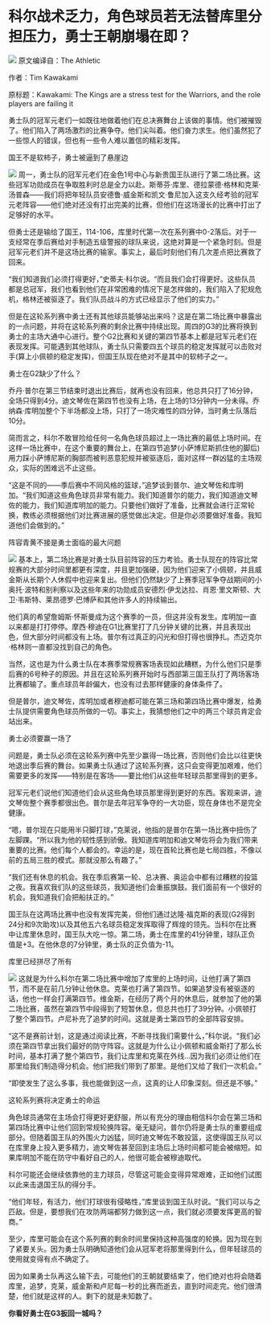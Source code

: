 # 科尔战术乏力，角色球员若无法替库里分担压力，勇士王朝崩塌在即？

![](https://inews.gtimg.com/news_bt/O9jJed_aGqiIuObotSaANEZKe3Y0uSFIMDIoaAQhX9gaIAA/1000)
原文编译自：The Athletic

作者：Tim Kawakami

原标题：Kawakami: The Kings are a stress test for the Warriors, and the role
players are failing it

勇士队的冠军元老们一如既往地做着他们在总决赛舞台上该做的事情。他们被摧毁了。他们陷入了两场激烈的比赛争夺。他们尖叫着。他们奋力求生。他们虽然犯了一些惊人的错误，但也有一些令人难以置信的精彩发挥。

国王不是软柿子，勇士被逼到了悬崖边

![](https://inews.gtimg.com/news_bt/O0PFi_r2x7XHuHoYG99Sl8vCAI15joVyCoJ_wVgXpISJwAA/1000)
周一，勇士队的冠军元老们在金色1号中心与新贵国王队进行了第二场比赛。这些冠军功勋成员在争取胜利时总是全力以赴。斯蒂芬·库里、德拉蒙德·格林和克莱·汤普森——我们将把年轻队员安德鲁·威金斯和凯文·鲁尼加入这支久经考验的冠军元老阵容——他们绝对还没有打出完美的比赛，但他们在这场漫长的比赛中打出了足够好的水平。

但勇士还是输给了国王，114-106，库里时代第一次在系列赛中0-2落后。对于一支经常在季后赛给对手制造五级警报的球队来说，这绝对算是一个紧急时刻。但是冠军元老们并不是这场比赛的输家。事实上，最后时刻他们有几次差点把比赛救了回来。

“我们知道我们必须打得更好，”史蒂夫·科尔说。“而且我们会打得更好。这些队员都是总冠军，我们也看到他们在非常困难的情况下是怎样做的，我们陷入了犯规危机，格林还被驱逐了。我们队员战斗的方式已经显示了他们的实力。”

但是在这轮系列赛中勇士还有其他球员能够站出来吗？这是在第二场比赛中暴露出的一点问题，并将在这轮系列赛的剩余比赛中持续出现。周四的G3的比赛将换到勇士的主场大通中心进行。整个G2比赛和关键的第四节基本上都是冠军元老们在表现发挥。可能遇到其他球队，勇士队只需要四五个球员的稳定发挥就可以击败对手(算上小佩顿的稳定发挥)，但国王队现在绝对不是其中的软柿子之一。

勇士在G2缺少了什么？

乔丹·普尔在第三节结束时退出比赛后，就再也没有回来，他总共只打了16分钟，全场只得到4分。迪文琴佐在第四节也没有上场，在上场的13分钟内一分未得。乔纳森·库明加整个下半场都没上场，只打了一场灾难性的四分钟，当时勇士队落后10分。

简而言之，科尔不敢冒险给任何一名角色球员超过上一场比赛的最低上场时间。在这样一场比赛中，在这个重要的舞台上，在第四节追梦(小萨博尼斯抓住他的脚后)用力踩小萨博尼斯的胸部而被判恶意犯规并被驱逐后，面对这样一群凶猛的主场观众，实际的困难远不止这些。

“这是不同的——季后赛中不同风格的篮球，”追梦谈到普尔、迪文琴佐和库明加。“我们知道这些角色球员非常有能力。我们知道普尔的能力，我们知道迪文琴佐的能力，我们知道库明加的能力。只要他们做好了准备，比赛就会进行正常轮换，教练必须根据他们对比赛进展的感觉做出决定。但是你必须要做好准备。我知道他们会做到的。”

阵容青黄不接是勇士面临的最大问题

![](https://inews.gtimg.com/newsapp_bt/0/15779038912/1000)
基本上，第二场比赛是对勇士队目前阵容的压力考验。勇士队现在的阵容比常规赛的大部分时间里都更有深度，并且更加强硬，因为他们迎来了小佩顿，并且威金斯从长期个人休假中也迎来复出。但他们仍然缺少了上赛季冠军争夺战期间的小奥托·波特和别利察以及这些年来的功勋成员安德烈·伊戈达拉、肖恩·里文斯顿、大卫·韦斯特、莱昂德罗·巴博萨和其他许多人的持续输出。

他们真的希望詹姆斯·怀斯曼成为这个赛季的一员，但这并没有发生。库明加一直以来都是打打停停。摩西·穆迪在G1比赛里打了几分钟关键的比赛，并且表现出色，但大部分时间都没有上场。普尔有过真正的闪光和但打得也很挣扎。杰迈克尔·格林则一直都没找到自己的角色。

当然，这也是为什么勇士队在本赛季常规赛客场表现如此糟糕，为什么他们只是季后赛的6号种子的原因。并且在这轮系列赛开始时与西部第三国王队打了两场客场比赛都输了。重点球员年龄偏大，也没有过去那样健康的身体条件了。

但是普尔，迪文琴佐，库明加或者穆迪都可能在第三场和第四场比赛中爆发，给勇士队提供需要角色球员所做的一切。事实上，我猜想他们之中的两三个球员肯定会站出来。

勇士必须要赢一场了

问题是，勇士队必须在这轮系列赛中先至少赢得一场比赛，否则他们会比以往更快地退出季后赛的舞台。如果勇士队通过了这轮系列赛，这只会变得更加艰难，他们需要更多的发挥——特别是在客场——要比他们从这些年轻球员那里得到的更多。

冠军元老们说他们知道他们会从这些角色球员那里得到更好的东西。客观来讲，迪文琴佐整个赛季都很出色。普尔是去年冠军争夺的一大功臣，现在身体也不是完全健康。

“嗯，普尔现在只能用半只脚打球，”克莱说，他指的是普尔在第一场比赛中扭伤了左脚踝。“所以我为他的韧性感到骄傲。我知道库明加和迪文琴佐将会为我们带来重要的比赛。他们每个人都会的。幸运的是，现在首轮比赛也是七局四胜，不像以前的五局三胜的模式。那就没那么有趣了。”

“我们还有休息的机会。我在季后赛第一轮、总决赛、奥运会中都有过糟糕的投篮之夜。我喜欢我们队的这些球员，我知道他们会重振旗鼓。我们面前有一个很好的机会。我知道我们会把船扶正的。”

国王队在这两场比赛中也没有发挥完美，但他们通过达隆·福克斯的表现(G2得到24分和9次助攻)以及其他五六名球员稳定发挥取得了辉煌的领先。当科尔在比赛中让库里休息时，国王队大吃一惊。第二场，勇士在库里的41分钟里，球队正负值是+3。在他休息的7分钟里，勇士队的正负值为-11。

库里已经拼尽了所有

![](https://inews.gtimg.com/newsapp_bt/0/15780642422/1000)
这就是为什么科尔在第二场比赛中增加了库里的上场时间，让他打满了第四节，而不是在前几分钟让他休息。克莱也打满了第四节。如果追梦没有被驱逐的话，他也一样会打满第四节。维金斯，在经历了两个月的休息后，就参加了他的第二场比赛，虽然在第四节中段得到了短暂休息，但总共也打了39分钟。小佩顿打了整个第四节。卢尼补充了追梦的时间。这就是勇士第四节的全部阵容安排。

“这不是赛前计划，这是通过阅读比赛，不断寻找我们需要什么，”科尔说。“我们必须在第四节拿出我们最好的防守阵容。这就是为什么让小佩顿和威金斯打了那么长时间，基本打满了整个第四节，我们让库里和克莱在外线…因为我们必须让他们在那里给我们制造得分机会。他们把我们带到了那里。是他们又给了我们一次机会。”

“即使发生了这么多事，我也能做到这一点，这真的让人印象深刻。但还是不够。”

这轮系列赛将决定勇士的命运

角色球员通常在主场会打得更好更舒服，所以有充分的理由相信科尔会在第三场和第四场比赛中让他们回到常规轮换阵容。毫无疑问，普尔仍将是勇士队的重要组成部分。但随着国王队的外围火力凶猛，同时迪文琴佐不敢投篮，这使得国王队可以在库里身上投入更多精力，迪文琴佐甚至回到主场后上场时间都可能会被缩短。如果库明加不能在防守中看好自己的人，他很可能会被穆迪取代。

科尔可能还会继续依靠他的主力球员，尽管这可能会变得异常艰难，正如他们试图以此来击退国王队的得分手。

“他们年轻，有活力，他们打球很有侵略性，”库里谈到国王队时说。“我们可以与之匹敌。但是，要想我们在攻防两端都努力做到这一点，我们就必须要发挥更高的智商。”

至少，库里可能会在这个系列赛的剩余时间里保持这种高强度的轮换。因为现在到了紧要关头。因为勇士队明确知道他们会从冠军老将那里得到什么，但年轻球员的使用就变得有点不确定了。

因为如果勇士队再这么输下去，可能他们的王朝就要结束了，他们绝对也将会随着库里，追梦，克莱，威金斯和卢尼每一秒的比赛而逝去，直到时间走完。他们很清楚，他们就是这样的人。剩下的就是未知数了。

**你看好勇士在G3扳回一城吗？**

